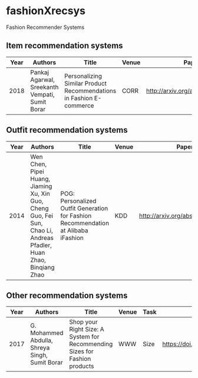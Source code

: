 # fashionXrecsys
Fashion Recommender Systems
## Item recommendation systems
| Year  | Authors | Title       |Venue  | Paper        |Code | Dataset |
|------|-------|-------|------|-----------|---------------|-------|
|2018|Pankaj Agarwal, Sreekanth Vempati, Sumit Borar|Personalizing Similar Product Recommendations in Fashion E-commerce|CORR|http://arxiv.org/abs/1806.11371|
## Outfit recommendation systems
| Year  | Authors | Title       |Venue  | Paper        |Code | Dataset |
|------|-------|-------|------|-----------|---------------|-------|
|2014|Wen Chen, Pipei Huang, Jiaming Xu, Xin Guo, Cheng Guo, Fei Sun, Chao Li, Andreas Pfadler, Huan Zhao, Binqiang Zhao|POG: Personalized Outfit Generation for Fashion Recommendation at Alibaba iFashion|KDD|http://arxiv.org/abs/1905.01866|

## Other recommendation systems
| Year  | Authors | Title       |Venue | Task  | Paper        |Code | Dataset | 
|------|-------|-------|------|-----------|-----|---------------|-------|
|2017|G. Mohammed Abdulla, Shreya Singh, Sumit Borar|Shop your Right Size: A System for Recommending Sizes for Fashion products|WWW|Size|https://doi.org/10.1145/3308560.3316599|
